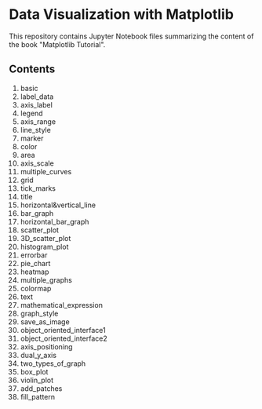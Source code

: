 # Data Visualization with Matplotlib
This repository contains Jupyter Notebook files summarizing the content of the book "Matplotlib Tutorial".

## Contents
1. basic
2. label_data
3. axis_label
4. legend
5. axis_range
6. line_style
7. marker
8. color
9. area
10. axis_scale
11. multiple_curves
12. grid
13. tick_marks
14. title
15. horizontal&vertical_line
16. bar_graph
17. horizontal_bar_graph
18. scatter_plot
19. 3D_scatter_plot
20. histogram_plot
21. errorbar
22. pie_chart
23. heatmap
24. multiple_graphs
25. colormap
26. text
27. mathematical_expression
28. graph_style
29. save_as_image
30. object_oriented_interface1
31. object_oriented_interface2
32. axis_positioning
33. dual_y_axis
34. two_types_of_graph
35. box_plot
36. violin_plot
37. add_patches
38. fill_pattern
